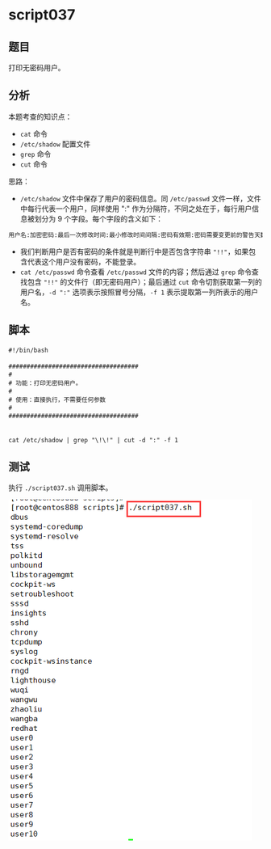 # script037
## 题目

打印无密码用户。





## 分析

本题考查的知识点：

- `cat` 命令
- `/etc/shadow` 配置文件
- `grep` 命令
- `cut` 命令

思路：

- `/etc/shadow` 文件中保存了用户的密码信息。同 `/etc/passwd` 文件一样，文件中每行代表一个用户，同样使用 ":" 作为分隔符，不同之处在于，每行用户信息被划分为 9 个字段。每个字段的含义如下：

```bash
用户名:加密密码:最后一次修改时间:最小修改时间间隔:密码有效期:密码需要变更前的警告天数:密码过期后的宽限时间:账号失效时间:保留字段
```

- 我们判断用户是否有密码的条件就是判断行中是否包含字符串 `"!!"`，如果包含代表这个用户没有密码，不能登录。
- `cat /etc/passwd` 命令查看 `/etc/passwd` 文件的内容；然后通过 `grep` 命令查找包含 `"!!"` 的文件行（即无密码用户）；最后通过 `cut` 命令切割获取第一列的用户名，`-d ":"` 选项表示按照冒号分隔，`-f 1` 表示提取第一列所表示的用户名。





## 脚本

```shell
#!/bin/bash

####################################
#
# 功能：打印无密码用户。
#
# 使用：直接执行，不需要任何参数
#
####################################


cat /etc/shadow | grep "\!\!" | cut -d ":" -f 1
```





## 测试

执行 `./script037.sh` 调用脚本。

![image-20220605005115338](image-script037/image-20220605005115338.png)

